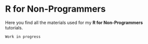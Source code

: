# R for Non-Programmers

Here you find all the materials used for my **R for Non-Programmers** tutorials.

`Work in progress`
